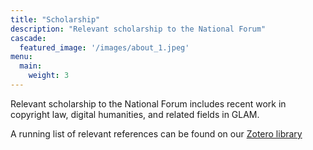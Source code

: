 ```yaml
---
title: "Scholarship"
description: "Relevant scholarship to the National Forum"
cascade:
  featured_image: '/images/about_1.jpeg'
menu:
  main:
    weight: 3
---
```


Relevant scholarship to the National Forum includes recent work in copyright law, digital humanities, and related fields in GLAM. 

A running list of relevant references can be found on our [Zotero library](https://www.zotero.org/groups/5232836/data_speculations)



